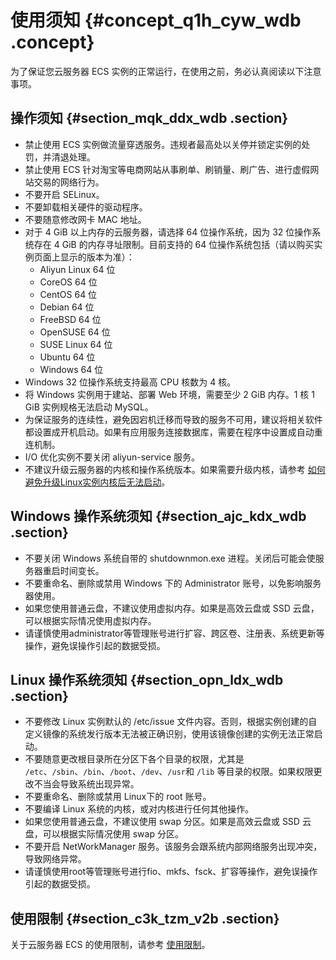 # 使用须知 {#concept_q1h_cyw_wdb .concept}

为了保证您云服务器 ECS 实例的正常运行，在使用之前，务必认真阅读以下注意事项。

## 操作须知 {#section_mqk_ddx_wdb .section}

-   禁止使用 ECS 实例做流量穿透服务。违规者最高处以关停并锁定实例的处罚，并清退处理。
-   禁止使用 ECS 针对淘宝等电商网站从事刷单、刷销量、刷广告、进行虚假网站交易的网络行为。
-   不要开启 SELinux。
-   不要卸载相关硬件的驱动程序。
-   不要随意修改网卡 MAC 地址。
-   对于 4 GiB 以上内存的云服务器，请选择 64 位操作系统，因为 32 位操作系统存在 4 GiB 的内存寻址限制。目前支持的 64 位操作系统包括（请以购买实例页面上显示的版本为准）：
    -   Aliyun Linux 64 位
    -   CoreOS 64 位
    -   CentOS 64 位
    -   Debian 64 位
    -   FreeBSD 64 位
    -   OpenSUSE 64 位
    -   SUSE Linux 64 位
    -   Ubuntu 64 位
    -   Windows 64 位
-   Windows 32 位操作系统支持最高 CPU 核数为 4 核。
-   将 Windows 实例用于建站、部署 Web 环境，需要至少 2 GiB 内存。1 核 1 GiB 实例规格无法启动 MySQL。
-   为保证服务的连续性，避免因宕机迁移而导致的服务不可用，建议将相关软件都设置成开机启动。如果有应用服务连接数据库，需要在程序中设置成自动重连机制。
-   I/O 优化实例不要关闭 aliyun-service 服务。
-   不建议升级云服务器的内核和操作系统版本。如果需要升级内核，请参考 [如何避免升级Linux实例内核后无法启动](https://www.alibabacloud.com/help/faq-detail/59360.htm)。

## Windows 操作系统须知 {#section_ajc_kdx_wdb .section}

-   不要关闭 Windows 系统自带的 shutdownmon.exe 进程。关闭后可能会使服务器重启时间变长。
-   不要重命名、删除或禁用 Windows 下的 Administrator 账号，以免影响服务器使用。
-   如果您使用普通云盘，不建议使用虚拟内存。如果是高效云盘或 SSD 云盘，可以根据实际情况使用虚拟内存。
-   请谨慎使用administrator等管理账号进行扩容、跨区卷、注册表、系统更新等操作，避免误操作引起的数据受损。

## Linux 操作系统须知 {#section_opn_ldx_wdb .section}

-   不要修改 Linux 实例默认的 /etc/issue 文件内容。否则，根据实例创建的自定义镜像的系统发行版本无法被正确识别，使用该镜像创建的实例无法正常启动。
-   不要随意更改根目录所在分区下各个目录的权限，尤其是 `/etc`、`/sbin`、`/bin`、`/boot`、`/dev`、`/usr`和 `/lib` 等目录的权限。如果权限更改不当会导致系统出现异常。
-   不要重命名、删除或禁用 Linux下的 root 账号。
-   不要编译 Linux 系统的内核，或对内核进行任何其他操作。
-   如果您使用普通云盘，不建议使用 swap 分区。如果是高效云盘或 SSD 云盘，可以根据实际情况使用 swap 分区。
-   不要开启 NetWorkManager 服务。该服务会跟系统内部网络服务出现冲突，导致网络异常。
-   请谨慎使用root等管理账号进行fio、mkfs、fsck、扩容等操作，避免误操作引起的数据受损。

## 使用限制 {#section_c3k_tzm_v2b .section}

关于云服务器 ECS 的使用限制，请参考 [使用限制](intl.zh-CN/产品简介/使用限制.md#)。


